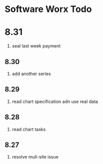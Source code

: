 Software Worx Todo
=

8.31
=

1. seal last week payment


8.30
-

1. add another series

8.29
-

1. read chart specification adn use real data

8.28
-

1. read chart tasks

8.27
-

1. resolve muli-site issue
